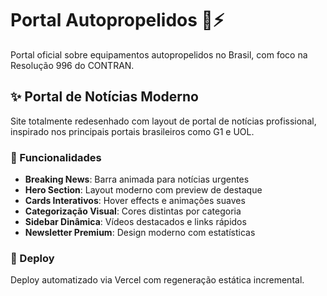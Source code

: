 # Portal Autopropelidos 🛴⚡

Portal oficial sobre equipamentos autopropelidos no Brasil, com foco na Resolução 996 do CONTRAN.

## ✨ Portal de Notícias Moderno

Site totalmente redesenhado com layout de portal de notícias profissional, inspirado nos principais portais brasileiros como G1 e UOL.

### 🎨 Funcionalidades

- **Breaking News**: Barra animada para notícias urgentes
- **Hero Section**: Layout moderno com preview de destaque
- **Cards Interativos**: Hover effects e animações suaves  
- **Categorização Visual**: Cores distintas por categoria
- **Sidebar Dinâmica**: Vídeos destacados e links rápidos
- **Newsletter Premium**: Design moderno com estatísticas

### 🚀 Deploy

Deploy automatizado via Vercel com regeneração estática incremental.